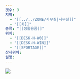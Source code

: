 ```yaml
---
갯수: 3
지역:
  - "[[../../ZONE/사무실|사무실]]"
  - "[[차]]"
종류: "[[생활용품]]"
위치:
  - "[[DESK-H-W0]]"
  - "[[DESK-H-WIN]]"
  - "[[SPORTAGE]]"
상세위치: 
설명:
---
```


![](http://192.168.50.22/devices/250322_IMG_0023.jpg)
